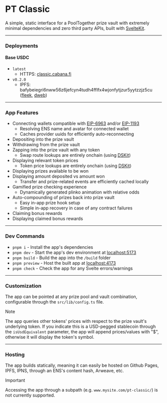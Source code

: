 # PT Classic

A simple, static interface for a PoolTogether prize vault with extremely minimal dependencies and zero third party APIs, built with [SvelteKit](https://kit.svelte.dev/).

---

### Deployments

#### Base USDC

- `latest`
  - HTTPS: [classic.cabana.fi](https://classic.cabana.fi/)
- `v0.2.0`
  - IPFS: bafybeiegri6nww56z6jefcyn4tudh4fflfx4wjonfytjzur5yytzzjz5cu ([fleek](https://bafybeiegri6nww56z6jefcyn4tudh4fflfx4wjonfytjzur5yytzzjz5cu.ipfs.flk-ipfs.xyz/), [dweb](https://bafybeiegri6nww56z6jefcyn4tudh4fflfx4wjonfytjzur5yytzzjz5cu.ipfs.dweb.link/))

---

### App Features

- Connecting wallets compatible with [EIP-6963](https://eips.ethereum.org/EIPS/eip-6963) and/or [EIP-1193](https://eips.ethereum.org/EIPS/eip-1193)
  - Resolving ENS name and avatar for connected wallet
  - Caches provider uuids for efficiently auto-reconnecting
- Depositing into the prize vault
- Withdrawing from the prize vault
- Zapping into the prize vault with any token
  - Swap route lookups are entirely onchain (using [DSKit](https://github.com/Ncookiez/dskit))
- Displaying relevant token prices
  - Token price lookups are entirely onchain (using [DSKit](https://github.com/Ncookiez/dskit))
- Displaying prizes available to be won
- Displaying amount deposited vs amount won
  - Transfer and prize-related events are efficiently cached locally
- Gamified prize checking experience
  - Dynamically generated plinko animation with relative odds
- Auto-compounding of prizes back into prize vault
  - Easy in-app prize hook setup
  - Simple in-app recovery in case of any contract failures
- Claiming bonus rewards
- Displaying claimed bonus rewards

---

### Dev Commands

- `pnpm i` - Install the app's dependencies
- `pnpm dev` - Start the app's dev environment at [localhost:5173](localhost:5173)
- `pnpm build` - Build the app into the `/build` folder
- `pnpm preview` - Host the built app at [localhost:4173](localhost:4173)
- `pnpm check` - Check the app for any Svelte errors/warnings

---

### Customization

The app can be pointed at any prize pool and vault combination, configurable through the `src/lib/config.ts` file.

> [!NOTE]
> The app queries other tokens' prices with respect to the prize vault's underlying token. If you indicate this is a USD-pegged stablecoin through the `isUsdEquivalent` parameter, the app will append prices/values with "$", otherwise it will display the token's symbol.

---

### Hosting

The app builds statically, meaning it can easily be hosted on Github Pages, IPFS, IPNS, through an ENS's content hash, Arweave, etc.

> [!IMPORTANT]
> Accessing the app through a subpath (e.g. `www.mysite.com/pt-classic/`) is not currently supported.
